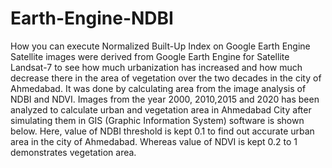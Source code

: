 # Earth-Engine-NDBI
How you can execute Normalized Built-Up Index on Google Earth Engine
Satellite images were derived from Google Earth Engine for Satellite Landsat-7 to see how much urbanization has increased and how much decrease there in the area of vegetation over the two decades in the city of Ahmedabad. It was done by calculating area from the image analysis of NDBI and NDVI. Images from the year 2000, 2010,2015 
and 2020 has been analyzed to calculate urban and vegetation area in Ahmedabad City after simulating them in GIS (Graphic Information System) software is shown below. Here, value of NDBI threshold is kept 0.1 to find out accurate urban area in the city of Ahmedabad. Whereas value of NDVI is kept 0.2 to 1 demonstrates vegetation area.
